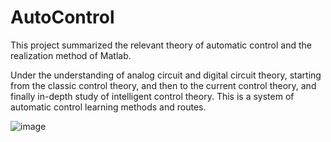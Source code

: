 # AutoControl

This project summarized the relevant theory of automatic control and the realization method of Matlab.

Under the understanding of analog circuit and digital circuit theory, starting from the classic control theory, and then to the current control theory, and finally in-depth study of intelligent control theory. This is a system of automatic control learning methods and routes.

![image](./contents.svg)

